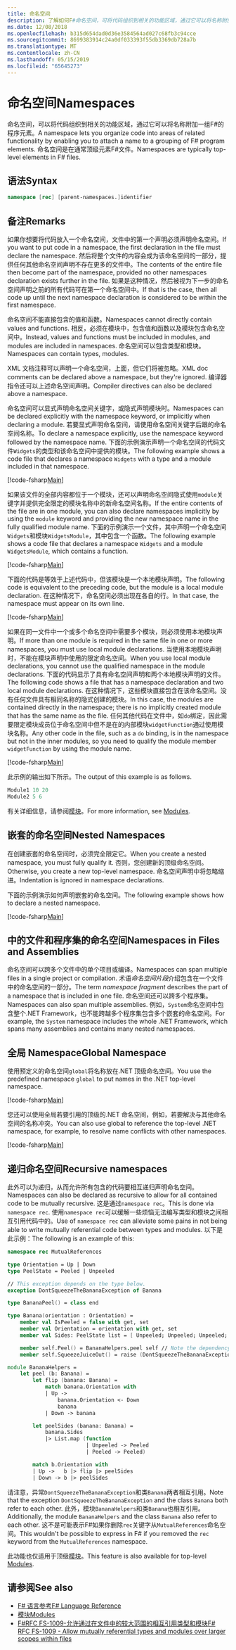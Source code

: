 ```yaml
---
title: 命名空间
description: 了解如何F#命名空间，可将代码组织到相关的功能区域，通过它可以将名称附加到的程序元素分组。
ms.date: 12/08/2018
ms.openlocfilehash: b315d654dad0d36e3584564ad027c68fb3c94cce
ms.sourcegitcommit: 8699383914c24a0df033393f55db3369db728a7b
ms.translationtype: MT
ms.contentlocale: zh-CN
ms.lasthandoff: 05/15/2019
ms.locfileid: "65645273"
---
```

# <a name="namespaces"></a><span data-ttu-id="679f9-103">命名空间</span><span class="sxs-lookup"><span data-stu-id="679f9-103">Namespaces</span></span>

<span data-ttu-id="679f9-104">命名空间，可以将代码组织到相关的功能区域，通过它可以将名称附加一组F#的程序元素。</span><span class="sxs-lookup"><span data-stu-id="679f9-104">A namespace lets you organize code into areas of related functionality by enabling you to attach a name to a grouping of F# program elements.</span></span> <span data-ttu-id="679f9-105">命名空间是在通常顶级元素F#文件。</span><span class="sxs-lookup"><span data-stu-id="679f9-105">Namespaces are typically top-level elements in F# files.</span></span>

## <a name="syntax"></a><span data-ttu-id="679f9-106">语法</span><span class="sxs-lookup"><span data-stu-id="679f9-106">Syntax</span></span>

```fsharp
namespace [rec] [parent-namespaces.]identifier
```

## <a name="remarks"></a><span data-ttu-id="679f9-107">备注</span><span class="sxs-lookup"><span data-stu-id="679f9-107">Remarks</span></span>

<span data-ttu-id="679f9-108">如果你想要将代码放入一个命名空间，文件中的第一个声明必须声明命名空间。</span><span class="sxs-lookup"><span data-stu-id="679f9-108">If you want to put code in a namespace, the first declaration in the file must declare the namespace.</span></span> <span data-ttu-id="679f9-109">然后将整个文件的内容会成为该命名空间的一部分，提供任何其他命名空间声明不存在更多的文件中。</span><span class="sxs-lookup"><span data-stu-id="679f9-109">The contents of the entire file then become part of the namespace, provided no other namespaces declaration exists further in the file.</span></span> <span data-ttu-id="679f9-110">如果是这种情况，然后被视为下一步的命名空间声明之前的所有代码可在第一个命名空间中。</span><span class="sxs-lookup"><span data-stu-id="679f9-110">If that is the case, then all code up until the next namespace declaration is considered to be within the first namespace.</span></span>

<span data-ttu-id="679f9-111">命名空间不能直接包含的值和函数。</span><span class="sxs-lookup"><span data-stu-id="679f9-111">Namespaces cannot directly contain values and functions.</span></span> <span data-ttu-id="679f9-112">相反，必须在模块中，包含值和函数以及模块包含命名空间中。</span><span class="sxs-lookup"><span data-stu-id="679f9-112">Instead, values and functions must be included in modules, and modules are included in namespaces.</span></span> <span data-ttu-id="679f9-113">命名空间可以包含类型和模块。</span><span class="sxs-lookup"><span data-stu-id="679f9-113">Namespaces can contain types, modules.</span></span>

<span data-ttu-id="679f9-114">XML 文档注释可以声明一个命名空间，上面，但它们将被忽略。</span><span class="sxs-lookup"><span data-stu-id="679f9-114">XML doc comments can be declared above a namespace, but they're ignored.</span></span> <span data-ttu-id="679f9-115">编译器指令还可以上述命名空间声明。</span><span class="sxs-lookup"><span data-stu-id="679f9-115">Compiler directives can also be declared above a namespace.</span></span>

<span data-ttu-id="679f9-116">命名空间可以显式声明命名空间关键字，或隐式声明模块时。</span><span class="sxs-lookup"><span data-stu-id="679f9-116">Namespaces can be declared explicitly with the namespace keyword, or implicitly when declaring a module.</span></span> <span data-ttu-id="679f9-117">若要显式声明命名空间，请使用命名空间关键字后跟的命名空间名称。</span><span class="sxs-lookup"><span data-stu-id="679f9-117">To declare a namespace explicitly, use the namespace keyword followed by the namespace name.</span></span> <span data-ttu-id="679f9-118">下面的示例演示声明一个命名空间的代码文件`Widgets`的类型和该命名空间中提供的模块。</span><span class="sxs-lookup"><span data-stu-id="679f9-118">The following example shows a code file that declares a namespace `Widgets` with a type and a module included in that namespace.</span></span>

[!code-fsharp[Main](../../../samples/snippets/fsharp/lang-ref-2/snippet6406.fs)]

<span data-ttu-id="679f9-119">如果该文件的全部内容都位于一个模块，还可以声明命名空间隐式使用`module`关键字并提供完全限定的模块名称中的新命名空间名称。</span><span class="sxs-lookup"><span data-stu-id="679f9-119">If the entire contents of the file are in one module, you can also declare namespaces implicitly by using the `module` keyword and providing the new namespace name in the fully qualified module name.</span></span> <span data-ttu-id="679f9-120">下面的示例演示一个文件，其中声明一个命名空间`Widgets`和模块`WidgetsModule`，其中包含一个函数。</span><span class="sxs-lookup"><span data-stu-id="679f9-120">The following example shows a code file that declares a namespace `Widgets` and a module `WidgetsModule`, which contains a function.</span></span>

[!code-fsharp[Main](../../../samples/snippets/fsharp/lang-ref-2/snippet6401.fs)]

<span data-ttu-id="679f9-121">下面的代码是等效于上述代码中，但该模块是一个本地模块声明。</span><span class="sxs-lookup"><span data-stu-id="679f9-121">The following code is equivalent to the preceding code, but the module is a local module declaration.</span></span> <span data-ttu-id="679f9-122">在这种情况下，命名空间必须出现在各自的行。</span><span class="sxs-lookup"><span data-stu-id="679f9-122">In that case, the namespace must appear on its own line.</span></span>

[!code-fsharp[Main](../../../samples/snippets/fsharp/namespaces/snippet6402.fs)]

<span data-ttu-id="679f9-123">如果在同一文件中一个或多个命名空间中需要多个模块，则必须使用本地模块声明。</span><span class="sxs-lookup"><span data-stu-id="679f9-123">If more than one module is required in the same file in one or more namespaces, you must use local module declarations.</span></span> <span data-ttu-id="679f9-124">当使用本地模块声明时，不能在模块声明中使用的限定命名空间。</span><span class="sxs-lookup"><span data-stu-id="679f9-124">When you use local module declarations, you cannot use the qualified namespace in the module declarations.</span></span> <span data-ttu-id="679f9-125">下面的代码显示了具有命名空间声明和两个本地模块声明的文件。</span><span class="sxs-lookup"><span data-stu-id="679f9-125">The following code shows a file that has a namespace declaration and two local module declarations.</span></span> <span data-ttu-id="679f9-126">在这种情况下，这些模块直接包含在该命名空间。没有任何文件具有相同名称的隐式创建的模块。</span><span class="sxs-lookup"><span data-stu-id="679f9-126">In this case, the modules are contained directly in the namespace; there is no implicitly created module that has the same name as the file.</span></span> <span data-ttu-id="679f9-127">任何其他代码在文件中，如`do`绑定，因此需要限定模块成员位于命名空间中但不是在的内部模块`widgetFunction`通过使用模块名称。</span><span class="sxs-lookup"><span data-stu-id="679f9-127">Any other code in the file, such as a `do` binding, is in the namespace but not in the inner modules, so you need to qualify the module member `widgetFunction` by using the module name.</span></span>

[!code-fsharp[Main](../../../samples/snippets/fsharp/lang-ref-2/snippet6403.fs)]

<span data-ttu-id="679f9-128">此示例的输出如下所示。</span><span class="sxs-lookup"><span data-stu-id="679f9-128">The output of this example is as follows.</span></span>

```fsharp
Module1 10 20
Module2 5 6
```

<span data-ttu-id="679f9-129">有关详细信息，请参阅[模块](modules.md)。</span><span class="sxs-lookup"><span data-stu-id="679f9-129">For more information, see [Modules](modules.md).</span></span>

## <a name="nested-namespaces"></a><span data-ttu-id="679f9-130">嵌套的命名空间</span><span class="sxs-lookup"><span data-stu-id="679f9-130">Nested Namespaces</span></span>

<span data-ttu-id="679f9-131">在创建嵌套的命名空间时，必须完全限定它。</span><span class="sxs-lookup"><span data-stu-id="679f9-131">When you create a nested namespace, you must fully qualify it.</span></span> <span data-ttu-id="679f9-132">否则，您创建新的顶级命名空间。</span><span class="sxs-lookup"><span data-stu-id="679f9-132">Otherwise, you create a new top-level namespace.</span></span> <span data-ttu-id="679f9-133">命名空间声明中将忽略缩进。</span><span class="sxs-lookup"><span data-stu-id="679f9-133">Indentation is ignored in namespace declarations.</span></span>

<span data-ttu-id="679f9-134">下面的示例演示如何声明嵌套的命名空间。</span><span class="sxs-lookup"><span data-stu-id="679f9-134">The following example shows how to declare a nested namespace.</span></span>

[!code-fsharp[Main](../../../samples/snippets/fsharp/lang-ref-2/snippet6404.fs)]

## <a name="namespaces-in-files-and-assemblies"></a><span data-ttu-id="679f9-135">中的文件和程序集的命名空间</span><span class="sxs-lookup"><span data-stu-id="679f9-135">Namespaces in Files and Assemblies</span></span>

<span data-ttu-id="679f9-136">命名空间可以跨多个文件中的单个项目或编译。</span><span class="sxs-lookup"><span data-stu-id="679f9-136">Namespaces can span multiple files in a single project or compilation.</span></span> <span data-ttu-id="679f9-137">术语*命名空间片段*介绍包含在一个文件中的命名空间的一部分。</span><span class="sxs-lookup"><span data-stu-id="679f9-137">The term *namespace fragment* describes the part of a namespace that is included in one file.</span></span> <span data-ttu-id="679f9-138">命名空间还可以跨多个程序集。</span><span class="sxs-lookup"><span data-stu-id="679f9-138">Namespaces can also span multiple assemblies.</span></span> <span data-ttu-id="679f9-139">例如，`System`命名空间中包含整个.NET Framework，也不能跨越多个程序集包含多个嵌套的命名空间。</span><span class="sxs-lookup"><span data-stu-id="679f9-139">For example, the `System` namespace includes the whole .NET Framework, which spans many assemblies and contains many nested namespaces.</span></span>

## <a name="global-namespace"></a><span data-ttu-id="679f9-140">全局 Namespace</span><span class="sxs-lookup"><span data-stu-id="679f9-140">Global Namespace</span></span>

<span data-ttu-id="679f9-141">使用预定义的命名空间`global`将名称放在.NET 顶级命名空间。</span><span class="sxs-lookup"><span data-stu-id="679f9-141">You use the predefined namespace `global` to put names in the .NET top-level namespace.</span></span>

[!code-fsharp[Main](../../../samples/snippets/fsharp/lang-ref-2/snippet6407.fs)]

<span data-ttu-id="679f9-142">您还可以使用全局若要引用的顶级的.NET 命名空间，例如，若要解决与其他命名空间的名称冲突。</span><span class="sxs-lookup"><span data-stu-id="679f9-142">You can also use global to reference the top-level .NET namespace, for example, to resolve name conflicts with other namespaces.</span></span>

[!code-fsharp[Main](../../../samples/snippets/fsharp/lang-ref-2/snippet6408.fs)]

## <a name="recursive-namespaces"></a><span data-ttu-id="679f9-143">递归命名空间</span><span class="sxs-lookup"><span data-stu-id="679f9-143">Recursive namespaces</span></span>

<span data-ttu-id="679f9-144">此外可以为递归，从而允许所有包含的代码要相互递归声明命名空间。</span><span class="sxs-lookup"><span data-stu-id="679f9-144">Namespaces can also be declared as recursive to allow for all contained code to be mutually recursive.</span></span>  <span data-ttu-id="679f9-145">这是通过`namespace rec`。</span><span class="sxs-lookup"><span data-stu-id="679f9-145">This is done via `namespace rec`.</span></span> <span data-ttu-id="679f9-146">使用`namespace rec`可以缓解一些烦恼无法编写类型和模块之间相互引用代码中的。</span><span class="sxs-lookup"><span data-stu-id="679f9-146">Use of `namespace rec` can alleviate some pains in not being able to write mutually referential code between types and modules.</span></span> <span data-ttu-id="679f9-147">以下是此示例：</span><span class="sxs-lookup"><span data-stu-id="679f9-147">The following is an example of this:</span></span>

```fsharp
namespace rec MutualReferences

type Orientation = Up | Down
type PeelState = Peeled | Unpeeled

// This exception depends on the type below.
exception DontSqueezeTheBananaException of Banana

type BananaPeel() = class end

type Banana(orientation : Orientation) =
    member val IsPeeled = false with get, set
    member val Orientation = orientation with get, set
    member val Sides: PeelState list = [ Unpeeled; Unpeeled; Unpeeled; Unpeeled] with get, set

    member self.Peel() = BananaHelpers.peel self // Note the dependency on the BananaHelpers module.
    member self.SqueezeJuiceOut() = raise (DontSqueezeTheBananaException self) // This member depends on the exception above.

module BananaHelpers =
    let peel (b: Banana) =
        let flip (banana: Banana) =
            match banana.Orientation with
            | Up -> 
                banana.Orientation <- Down
                banana
            | Down -> banana

        let peelSides (banana: Banana) =
            banana.Sides
            |> List.map (function
                         | Unpeeled -> Peeled
                         | Peeled -> Peeled)

        match b.Orientation with
        | Up ->   b |> flip |> peelSides
        | Down -> b |> peelSides
```

<span data-ttu-id="679f9-148">请注意，异常`DontSqueezeTheBananaException`和类`Banana`两者相互引用。</span><span class="sxs-lookup"><span data-stu-id="679f9-148">Note that the exception `DontSqueezeTheBananaException` and the class `Banana` both refer to each other.</span></span>  <span data-ttu-id="679f9-149">此外，模块`BananaHelpers`和类`Banana`也相互引用。</span><span class="sxs-lookup"><span data-stu-id="679f9-149">Additionally, the module `BananaHelpers` and the class `Banana` also refer to each other.</span></span> <span data-ttu-id="679f9-150">这不是可能表示F#如果你删除`rec`关键字从`MutualReferences`命名空间。</span><span class="sxs-lookup"><span data-stu-id="679f9-150">This wouldn't be possible to express in F# if you removed the `rec` keyword from the `MutualReferences` namespace.</span></span>

<span data-ttu-id="679f9-151">此功能也仅适用于顶级[模块](modules.md)。</span><span class="sxs-lookup"><span data-stu-id="679f9-151">This feature is also available for top-level [Modules](modules.md).</span></span>

## <a name="see-also"></a><span data-ttu-id="679f9-152">请参阅</span><span class="sxs-lookup"><span data-stu-id="679f9-152">See also</span></span>

- [<span data-ttu-id="679f9-153">F# 语言参考</span><span class="sxs-lookup"><span data-stu-id="679f9-153">F# Language Reference</span></span>](index.md)
- [<span data-ttu-id="679f9-154">模块</span><span class="sxs-lookup"><span data-stu-id="679f9-154">Modules</span></span>](modules.md)
- [<span data-ttu-id="679f9-155">F#RFC FS-1009-允许通过在文件中的较大范围的相互引用类型和模块</span><span class="sxs-lookup"><span data-stu-id="679f9-155">F# RFC FS-1009 - Allow mutually referential types and modules over larger scopes within files</span></span>](https://github.com/fsharp/fslang-design/blob/master/FSharp-4.1/FS-1009-mutually-referential-types-and-modules-single-scope.md)
